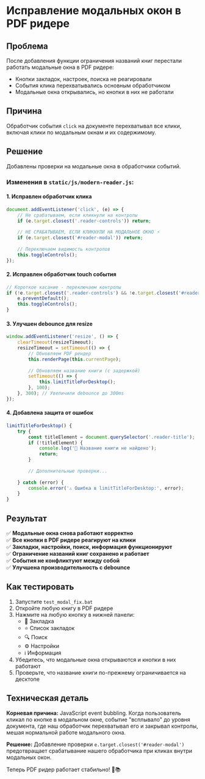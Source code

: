 # Исправление модальных окон в PDF ридере

## Проблема
После добавления функции ограничения названий книг перестали работать модальные окна в PDF ридере:
- Кнопки закладок, настроек, поиска не реагировали
- События клика перехватывались основным обработчиком
- Модальные окна открывались, но кнопки в них не работали

## Причина
Обработчик события `click` на документе перехватывал все клики, включая клики по модальным окнам и их содержимому.

## Решение
Добавлены проверки на модальные окна в обработчики событий.

### Изменения в `static/js/modern-reader.js`:

#### 1. Исправлен обработчик клика
```javascript
document.addEventListener('click', (e) => {
    // Не срабатываем, если кликнули на контролы
    if (e.target.closest('.reader-controls')) return;
    
    // НЕ СРАБАТЫВАЕМ, ЕСЛИ КЛИКНУЛИ НА МОДАЛЬНОЕ ОКНО ⚡
    if (e.target.closest('#reader-modal')) return;
    
    // Переключаем видимость контролов
    this.toggleControls();
});
```

#### 2. Исправлен обработчик touch события
```javascript
// Короткое касание - переключаем контролы
if (!e.target.closest('.reader-controls') && !e.target.closest('#reader-modal')) {
    e.preventDefault();
    this.toggleControls();
}
```

#### 3. Улучшен debounce для resize
```javascript
window.addEventListener('resize', () => {
    clearTimeout(resizeTimeout);
    resizeTimeout = setTimeout(() => {
        // Обновляем PDF рендер
        this.renderPage(this.currentPage);
        
        // Обновляем название книги (с задержкой)
        setTimeout(() => {
            this.limitTitleForDesktop();
        }, 100);
    }, 300); // Увеличили debounce до 300ms
});
```

#### 4. Добавлена защита от ошибок
```javascript
limitTitleForDesktop() {
    try {
        const titleElement = document.querySelector('.reader-title');
        if (!titleElement) {
            console.log('🚫 Название книги не найдено');
            return;
        }
        
        // Дополнительные проверки...
        
    } catch (error) {
        console.error('⚠️ Ошибка в limitTitleForDesktop:', error);
    }
}
```

## Результат

✅ **Модальные окна снова работают корректно**  
✅ **Все кнопки в PDF ридере реагируют на клики**  
✅ **Закладки, настройки, поиск, информация функционируют**  
✅ **Ограничение названий книг сохранено и работает**  
✅ **События не конфликтуют между собой**  
✅ **Улучшена производительность с debounce**  

## Как тестировать

1. Запустите `test_modal_fix.bat`
2. Откройте любую книгу в PDF ридере
3. Нажмите на любую кнопку в нижней панели:
   - 📖 Закладка
   - ⭐ Список закладок
   - 🔍 Поиск
   - ⚙️ Настройки
   - ℹ️ Информация
4. Убедитесь, что модальные окна открываются и кнопки в них работают
5. Проверьте, что название книги по-прежнему ограничивается на десктопе

## Техническая деталь

**Корневая причина:** JavaScript event bubbling. Когда пользователь кликал по кнопке в модальном окне, событие "всплывало" до уровня документа, где наш обработчик перехватывал его и закрывал контролы, мешая нормальной работе модального окна.

**Решение:** Добавление проверки `e.target.closest('#reader-modal')` предотвращает срабатывание нашего обработчика при кликах внутри модальных окон.

Теперь PDF ридер работает стабильно! 🎉📚
